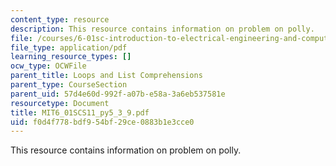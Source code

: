```yaml
---
content_type: resource
description: This resource contains information on problem on polly.
file: /courses/6-01sc-introduction-to-electrical-engineering-and-computer-science-i-spring-2011/f0d4f778bdf954bf29ce0883b1e3cce0_MIT6_01SCS11_py5_3_9.pdf
file_type: application/pdf
learning_resource_types: []
ocw_type: OCWFile
parent_title: Loops and List Comprehensions
parent_type: CourseSection
parent_uid: 57d4e60d-992f-a07b-e58a-3a6eb537581e
resourcetype: Document
title: MIT6_01SCS11_py5_3_9.pdf
uid: f0d4f778-bdf9-54bf-29ce-0883b1e3cce0
---
```

This resource contains information on problem on polly.

